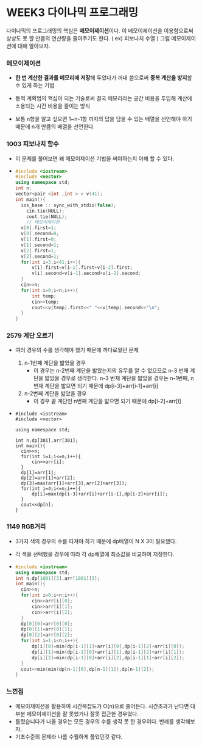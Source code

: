 # WEEK3 다이나믹 프로그래밍

다이나믹의 프로그래밍의 핵심은 **메모이제이션**이다. 이 메모이제이션을 이용함으로써 상상도 못 할 만큼의 연산량을 줄여주기도 한다. ( ex) 피보나치 수열 ) 그럼 메모이제이션에 대해 알아보자.

### 메모이제이션

- **한 번 계산한 결과를 메모리에 저장**해 두었다가 꺼내 씀으로써 **중복 계산을 방지**할 수 있게 하는 기법
- 동적 계획법의 핵심이 되는 기술로써 결국 메모리라는 공간 비용을 투입해 계산에 소용되는 시간 비용을 줄이는 방식

- 보통 n항을 알고 싶으면 1~n-1항 까지의 답을 담을 수 있는 배열을 선언해야 하기 때문에 n개 만큼의 배열을 선언한다.

### 1003 피보나치 함수

- 이 문제를 풀어보면 왜 메모이제이션 기법을 써야하는지 이해 할 수 있다.

- ```c++
  #include <iostream>
  #include <vector>
  using namespace std;
  int n;
  vector<pair <int ,int > > v(41);
  int main(){
  	ios_base :: sync_with_stdio(false);
      cin.tie(NULL);
      cout.tie(NULL);
      // 메모이제이션
  	v[0].first=1;
  	v[0].second=0;
  	v[1].first=0;
  	v[1].second=1;
  	v[2].first=1;
  	v[2].second=1;
  	for(int i=3;i<41;i++){
  		v[i].first=v[i-1].first+v[i-2].first;
  		v[i].second=v[i-1].second+v[i-2].second;
  	}
  	cin>>n;
  	for(int i=0;i<n;i++){
  		int temp;
  		cin>>temp;
  		cout<<v[temp].first<<" "<<v[temp].second<<"\n";
  	}
  }
  ```



### 2579 계단 오르기

- 여러 경우의 수를 생각해야 했기 때문에 까다로웠던 문제

  1. n-1번째 계단을 밟았을 경우
     - 이 경우는 n-2번째 계단을 밟았는지의 유무를 알 수 없으므로 n-3 번재 계단을 밟았을 경우로 생각한다. n-3 번재 계단을 밟았을 경우는 n-1번째, n 번재 계단을 밟으면 되기 때문에 dp[i-3]+arr[i-1]+arr[i]
  2. n-2번째 계단을 밟았을 경우
     - 이 경우 끝 계단인 n번째 계단을 밟으면 되기 때문에 dp[i-2]+arr[i]

- ```c+=
  #include <iostream>
  #include <vector>
  
  using namespace std;
  
  int n,dp[301],arr[301];
  int main(){
  	cin>>n;
  	for(int i=1;i<=n;i++){
  		cin>>arr[i];
  	}
  	dp[1]=arr[1];
  	dp[2]=arr[1]+arr[2];
  	dp[3]=max(arr[1]+arr[3],arr[2]+arr[3]);
  	for(int i=4;i<=n;i++){
  		dp[i]=max(dp[i-3]+arr[i]+arr[i-1],dp[i-2]+arr[i]);
  	}
  	cout<<dp[n];
  }
  ```



### 1149 RGB거리

- 3가지 색의 경우의 수를 따져야 하기 때문에 dp배열이 N X 3이 필요했다.

- 각 색을 선택했을 경우에 따라 각 dp배열에 최소값을 비교하여 저장한다.

- ```c++
  #include <iostream>
  using namespace std;
  int n,dp[1001][3],arr[1001][3];
  int main(){
  	cin>>n;
  	for(int i=0;i<n;i++){
  		cin>>arr[i][0];
  		cin>>arr[i][1];
  		cin>>arr[i][2];
  	}
  	dp[0][0]=arr[0][0];
  	dp[0][1]=arr[0][1];
  	dp[0][2]=arr[0][2];
  	for(int i=1;i<n;i++){
  		dp[i][0]=min(dp[i-1][1]+arr[i][0],dp[i-1][2]+arr[i][0]);
  		dp[i][1]=min(dp[i-1][0]+arr[i][1],dp[i-1][2]+arr[i][1]);
  		dp[i][2]=min(dp[i-1][0]+arr[i][2],dp[i-1][1]+arr[i][2]);
  	}
  	cout<<min(min(dp[n-1][0],dp[n-1][1]),dp[n-1][2]);
  }
  ```



### 느낀점

- 메모이제이션을 활용하여 시간복잡도가 O(n)으로 줄어든다. 시간초과가 난다면 대부분 메모이제이션을 잘 못했거나 잘못 접근한 경우였다.
- 틀렸습니다가 나올 경우는 모든 경우의 수를 생각 못 한 경우이다. 반례를 생각해보자.
- 기초수준의 문제라 나름 수월하게 풀었던것 같다.